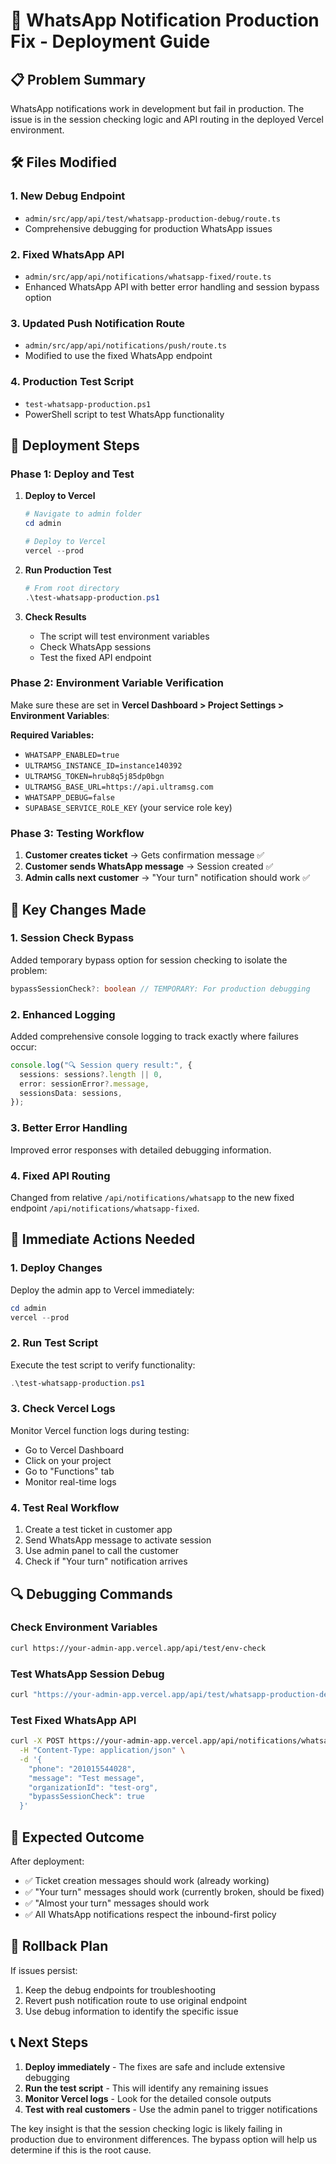# 🚨 WhatsApp Notification Production Fix - Deployment Guide

## 📋 Problem Summary

WhatsApp notifications work in development but fail in production. The issue is in the session checking logic and API routing in the deployed Vercel environment.

## 🛠️ Files Modified

### 1. **New Debug Endpoint**

- `admin/src/app/api/test/whatsapp-production-debug/route.ts`
- Comprehensive debugging for production WhatsApp issues

### 2. **Fixed WhatsApp API**

- `admin/src/app/api/notifications/whatsapp-fixed/route.ts`
- Enhanced WhatsApp API with better error handling and session bypass option

### 3. **Updated Push Notification Route**

- `admin/src/app/api/notifications/push/route.ts`
- Modified to use the fixed WhatsApp endpoint

### 4. **Production Test Script**

- `test-whatsapp-production.ps1`
- PowerShell script to test WhatsApp functionality

## 🚀 Deployment Steps

### Phase 1: Deploy and Test

1. **Deploy to Vercel**

   ```powershell
   # Navigate to admin folder
   cd admin

   # Deploy to Vercel
   vercel --prod
   ```

2. **Run Production Test**

   ```powershell
   # From root directory
   .\test-whatsapp-production.ps1
   ```

3. **Check Results**
   - The script will test environment variables
   - Check WhatsApp sessions
   - Test the fixed API endpoint

### Phase 2: Environment Variable Verification

Make sure these are set in **Vercel Dashboard > Project Settings > Environment Variables**:

**Required Variables:**

- `WHATSAPP_ENABLED=true`
- `ULTRAMSG_INSTANCE_ID=instance140392`
- `ULTRAMSG_TOKEN=hrub8q5j85dp0bgn`
- `ULTRAMSG_BASE_URL=https://api.ultramsg.com`
- `WHATSAPP_DEBUG=false`
- `SUPABASE_SERVICE_ROLE_KEY` (your service role key)

### Phase 3: Testing Workflow

1. **Customer creates ticket** → Gets confirmation message ✅
2. **Customer sends WhatsApp message** → Session created ✅
3. **Admin calls next customer** → "Your turn" notification should work ✅

## 🔧 Key Changes Made

### 1. **Session Check Bypass**

Added temporary bypass option for session checking to isolate the problem:

```typescript
bypassSessionCheck?: boolean // TEMPORARY: For production debugging
```

### 2. **Enhanced Logging**

Added comprehensive console logging to track exactly where failures occur:

```typescript
console.log("🔍 Session query result:", {
  sessions: sessions?.length || 0,
  error: sessionError?.message,
  sessionsData: sessions,
});
```

### 3. **Better Error Handling**

Improved error responses with detailed debugging information.

### 4. **Fixed API Routing**

Changed from relative `/api/notifications/whatsapp` to the new fixed endpoint `/api/notifications/whatsapp-fixed`.

## 🚨 Immediate Actions Needed

### 1. **Deploy Changes**

Deploy the admin app to Vercel immediately:

```powershell
cd admin
vercel --prod
```

### 2. **Run Test Script**

Execute the test script to verify functionality:

```powershell
.\test-whatsapp-production.ps1
```

### 3. **Check Vercel Logs**

Monitor Vercel function logs during testing:

- Go to Vercel Dashboard
- Click on your project
- Go to "Functions" tab
- Monitor real-time logs

### 4. **Test Real Workflow**

1. Create a test ticket in customer app
2. Send WhatsApp message to activate session
3. Use admin panel to call the customer
4. Check if "Your turn" notification arrives

## 🔍 Debugging Commands

### Check Environment Variables

```bash
curl https://your-admin-app.vercel.app/api/test/env-check
```

### Test WhatsApp Session Debug

```bash
curl "https://your-admin-app.vercel.app/api/test/whatsapp-production-debug?phone=201015544028"
```

### Test Fixed WhatsApp API

```bash
curl -X POST https://your-admin-app.vercel.app/api/notifications/whatsapp-fixed \
  -H "Content-Type: application/json" \
  -d '{
    "phone": "201015544028",
    "message": "Test message",
    "organizationId": "test-org",
    "bypassSessionCheck": true
  }'
```

## 🎯 Expected Outcome

After deployment:

- ✅ Ticket creation messages should work (already working)
- ✅ "Your turn" messages should work (currently broken, should be fixed)
- ✅ "Almost your turn" messages should work
- ✅ All WhatsApp notifications respect the inbound-first policy

## 🔄 Rollback Plan

If issues persist:

1. Keep the debug endpoints for troubleshooting
2. Revert push notification route to use original endpoint
3. Use debug information to identify the specific issue

## 📞 Next Steps

1. **Deploy immediately** - The fixes are safe and include extensive debugging
2. **Run the test script** - This will identify any remaining issues
3. **Monitor Vercel logs** - Look for the detailed console outputs
4. **Test with real customers** - Use the admin panel to trigger notifications

The key insight is that the session checking logic is likely failing in production due to environment differences. The bypass option will help us determine if this is the root cause.
